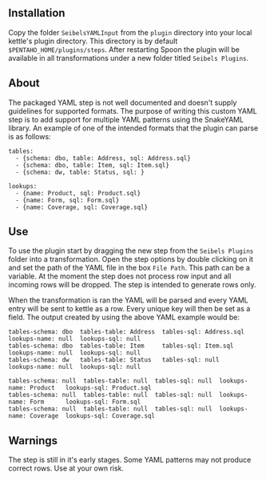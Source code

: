 ## Installation
Copy the folder `SeibelsYAMLInput` from the `plugin` directory into your local kettle's plugin directory. This directory is by default `$PENTAHO_HOME/plugins/steps`. After restarting Spoon the plugin will be available in all transformations under a new folder titled `Seibels Plugins`.

## About
The packaged YAML step is not well documented and doesn't supply guidelines for supported formats. The purpose of writing this custom YAML step is to add support for multiple YAML patterns using the SnakeYAML library. An example of one of the intended formats that the plugin can parse is as follows:

```
tables:
  - {schema: dbo, table: Address, sql: Address.sql}
  - {schema: dbo, table: Item, sql: Item.sql}
  - {schema: dw, table: Status, sql: }

lookups:
  - {name: Product, sql: Product.sql}
  - {name: Form, sql: Form.sql}
  - {name: Coverage, sql: Coverage.sql}
```

## Use
To use the plugin start by dragging the new step from the `Seibels Plugins` folder into a transformation. Open the step options by double clicking on it and set the path of the YAML file in the box `File Path`. This path can be a variable. At the moment the step does not process row input and all incoming rows will be dropped. The step is intended to generate rows only.

When the transformation is ran the YAML will be parsed and every YAML entry will be sent to kettle as a row. Every unique key will then be set as a field. The output created by using the above YAML example would be:
```
tables-schema: dbo  tables-table: Address  tables-sql: Address.sql  lookups-name: null  lookups-sql: null
tables-schema: dbo  tables-table: Item     tables-sql: Item.sql     lookups-name: null  lookups-sql: null
tables-schema: dw   tables-table: Status   tables-sql: null         lookups-name: null  lookups-sql: null

tables-schema: null  tables-table: null  tables-sql: null  lookups-name: Product   lookups-sql: Product.sql
tables-schema: null  tables-table: null  tables-sql: null  lookups-name: Form      lookups-sql: Form.sql
tables-schema: null  tables-table: null  tables-sql: null  lookups-name: Coverage  lookups-sql: Coverage.sql
```

## Warnings
The step is still in it's early stages. Some YAML patterns may not produce correct rows. Use at your own risk.
